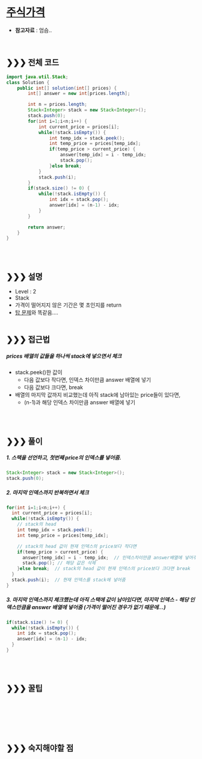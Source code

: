 # [주식가격](https://programmers.co.kr/learn/courses/30/lessons/42584)
* **참고자료** : 엄슴..

<br>

## &#10095;&#10095;&#10095; 전체 코드
```java
import java.util.Stack;
class Solution {
    public int[] solution(int[] prices) {
        int[] answer = new int[prices.length];

        int n = prices.length;
        Stack<Integer> stack = new Stack<Integer>();
        stack.push(0);
        for(int i=1;i<n;i++) {
        	int current_price = prices[i];
        	while(!stack.isEmpty()) {
        		int temp_idx = stack.peek();
        		int temp_price = prices[temp_idx];
        		if(temp_price > current_price) {
        			answer[temp_idx] = i - temp_idx;
        			stack.pop();
        		}else break;
        	}
        	stack.push(i);
        }
        if(stack.size() != 0) {
        	while(!stack.isEmpty()) {
        		int idx = stack.pop();
        		answer[idx] = (n-1) - idx;
        	}
        }

        return answer;
    }
}
```

<br><br>

## &#10095;&#10095;&#10095; 설명
* Level : 2
* Stack
* 가격이 떨어지지 않은 기간은 몇 초인지를 return
* [탑 문제](https://programmers.co.kr/learn/courses/30/lessons/42588)와 똑같음....
<br><br>


## &#10095;&#10095;&#10095; 접근법   
##### prices 배열의 값들을 하나씩 stack에 넣으면서 체크
* stack.peek()한 값이
  * 다음 값보다 작다면, 인덱스 차이만큼 answer 배열에 넣기
  * 다음 값보다 크다면, break
* 배열의 마지막 값까지 비교했는데 아직 stack에 남아있는 price들이 있다면,
  * (n-1)과 해당 인덱스 차이만큼 answer 배열에 넣기

<br><br>

## &#10095;&#10095;&#10095; 풀이
##### 1. 스택을 선언하고, 첫번째 price의 인덱스를 넣어줌.
```java
Stack<Integer> stack = new Stack<Integer>();
stack.push(0);
```

##### 2. 마지막 인덱스까지 반복하면서 체크
```java
for(int i=1;i<n;i++) {
  int current_price = prices[i];
  while(!stack.isEmpty()) {
    // stack의 head
    int temp_idx = stack.peek();
    int temp_price = prices[temp_idx];

    // stack의 head 값이 현재 인덱스의 price보다 작다면
    if(temp_price > current_price) {
      answer[temp_idx] = i - temp_idx;  // 인덱스차이만큼 answer배열에 넣어주고
      stack.pop(); // 해당 값은 삭제
    }else break;  // stack의 head 값이 현재 인덱스의 price보다 크다면 break
  }
  stack.push(i);  // 현재 인덱스를 stack에 넣어줌
}
```

##### 3. 마지막 인덱스까지 체크했는데 아직 스택에 값이 남아있다면, 마지막 인덱스 - 해당 인덱스만큼을 answer 배열에 넣어줌 (가격이 떨어진 경우가 없기 때문에...)
```java
if(stack.size() != 0) {
  while(!stack.isEmpty()) {
    int idx = stack.pop();
    answer[idx] = (n-1) - idx;
  }
}
```
<br><br>



## &#10095;&#10095;&#10095; 꿀팁
<br><br>


<br><br>

## &#10095;&#10095;&#10095; 숙지해야할 점





<br>
<br>
<br>
